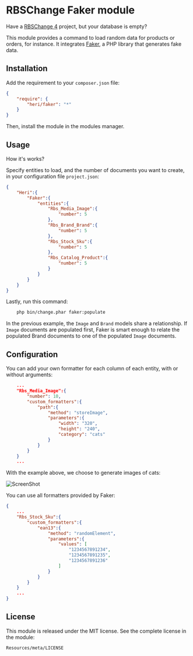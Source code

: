 # RBSChange Faker module

Have a [RBSChange 4](https://github.com/RBSChange/Change) project, but your database is empty?

This module provides a command to load random data for products or orders, for instance.
It integrates [Faker](https://github.com/fzaninotto/Faker), a PHP library that generates fake data.

## Installation

Add the requirement to your `composer.json` file:

``` json
{
    "require": {
        "heri/faker": "*"
    }
}
```

Then, install the module in the modules manager.

## Usage

How it's works?

Specify entities to load, and the number of documents you want to create, in your configuration file `project.json`:

``` json
{
    "Heri":{
        "Faker":{
            "entities":{
                "Rbs_Media_Image":{
                    "number": 5
                },
                "Rbs_Brand_Brand":{
                    "number": 5
                },
                "Rbs_Stock_Sku":{
                    "number": 5
                },
                "Rbs_Catalog_Product":{
                    "number": 5
                }
            }
        }
    }
}
```

Lastly, run this command:

``` sh
    php bin/change.phar faker:populate
```

In the previous example, the `Image` and `Brand` models share a relationship. If `Image` documents are populated first, Faker is smart enough to relate the populated Brand documents to one of the populated `Image` documents.

## Configuration

You can add your own formatter for each column of each entity, with or without arguments:

``` json
    ...
    "Rbs_Media_Image":{
        "number": 10,
        "custom_formatters":{
            "path":{
                "method": "storeImage",
                "parameters":{
                    "width": "320",
                    "height": "240",
                    "category": "cats"
                }
            }
        }
    }
    ...
```

With the example above, we choose to generate images of cats:

![ScreenShot](https://raw.github.com/heristop/RbsModuleFaker/master/Resources/doc/media_sample.png)

You can use all formatters provided by Faker:

``` json
{
    ...
    "Rbs_Stock_Sku":{
        "custom_formatters":{
            "ean13":{
                "method": "randomElement",
                "parameters":{
                    "values": [
                        "1234567891234",
                        "1234567891235",
                        "1234567891236"
                    ]
                }
            }
        }
    }
    ...
}
```

## License

This module is released under the MIT license. See the complete license in the
module:

    Resources/meta/LICENSE